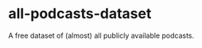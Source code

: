 all-podcasts-dataset
====================

A free dataset of (almost) all publicly available podcasts.
